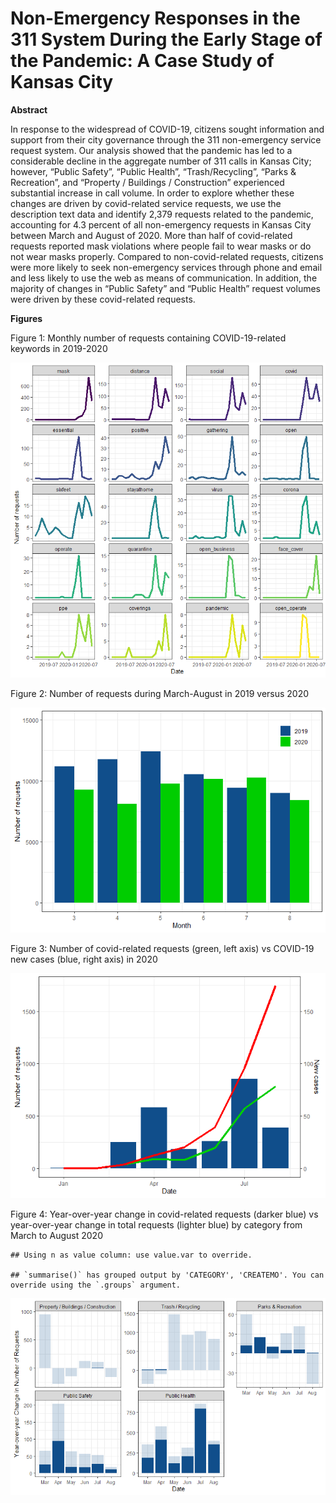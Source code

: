 Non-Emergency Responses in the 311 System During the Early Stage of the
Pandemic: A Case Study of Kansas City
================

**Abstract**

In response to the widespread of COVID-19, citizens sought information
and support from their city governance through the 311 non-emergency
service request system. Our analysis showed that the pandemic has led to
a considerable decline in the aggregate number of 311 calls in Kansas
City; however, “Public Safety”, “Public Health”, “Trash/Recycling”,
“Parks & Recreation”, and “Property / Buildings / Construction”
experienced substantial increase in call volume. In order to explore
whether these changes are driven by covid-related service requests, we
use the description text data and identify 2,379 requests related to the
pandemic, accounting for 4.3 percent of all non-emergency requests in
Kansas City between March and August of 2020. More than half of
covid-related requests reported mask violations where people fail to
wear masks or do not wear masks properly. Compared to non-covid-related
requests, citizens were more likely to seek non-emergency services
through phone and email and less likely to use the web as means of
communication. In addition, the majority of changes in “Public Safety”
and “Public Health” request volumes were driven by these covid-related
requests.

**Figures**

Figure 1: Monthly number of requests containing COVID-19-related
keywords in 2019-2020

![](README_files/figure-gfm/figure01-1.png)<!-- -->

Figure 2: Number of requests during March-August in 2019 versus 2020

![](README_files/figure-gfm/figure02-1.png)<!-- -->

Figure 3: Number of covid-related requests (green, left axis) vs
COVID-19 new cases (blue, right axis) in 2020

![](README_files/figure-gfm/figure03-1.png)<!-- -->

Figure 4: Year-over-year change in covid-related requests (darker blue)
vs year-over-year change in total requests (lighter blue) by category
from March to August 2020

    ## Using n as value column: use value.var to override.

    ## `summarise()` has grouped output by 'CATEGORY', 'CREATEMO'. You can override using the `.groups` argument.

![](README_files/figure-gfm/figure04-1.png)<!-- -->
